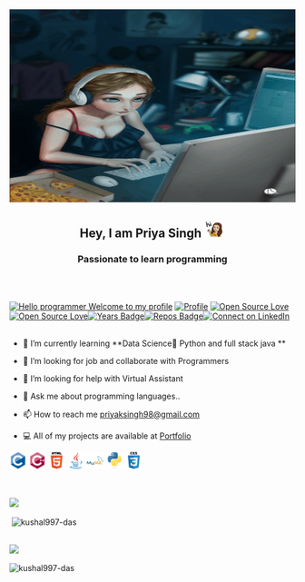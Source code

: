 <!--
**priya510/priya510** is a ✨ _special_ ✨ repository because its `README.md` (this file) appears on your GitHub profile.-->
<img align="center" alt="GIF"  width="900px" height='340px' src="https://github.com/Kushal997-das/priya510/blob/main/docs/welcome.gif" />

<h2 align="center"> Hey, I am Priya Singh <img src="https://github.com/Kushal997-das/priya510/blob/main/docs/hi.gif" width="37px" height='33px'></h1>
<h3 align="center">Passionate to learn programming </h3> <br><br>

[![Hello programmer Welcome to my profile](https://img.shields.io/badge/Hello,Programmer!-Welcome<3-brightgreen.svg?style=flat&logo=github)](https://github.com/priya510) [![Profile](https://Visitor-badge.glitch.me/badge?page_id=priya510.profileviews-badge)](https://github.com/priya510) [![Open Source Love](https://img.shields.io/github/followers/priya510?style=social)](https://github.com/priya510?tab=followers)[![Open Source Love](https://badges.frapsoft.com/os/v2/open-source.svg?v=103)](https://github.com/priya510)[![Years Badge](https://badges.pufler.dev/years/priya510)](https://badges.pufler.dev/years/priya510)[![Repos Badge](https://badges.pufler.dev/repos/priya510)](https://badges.pufler.dev/repos/priya510)[![Connect on LinkedIn](https://img.shields.io/badge/--linkedin?label=LinkedIn&logo=LinkedIn&style=social)](https://www.linkedin.com/in/priya-singh-55b702184/)
<br><br>


- 🌱 I’m currently learning **Data Science🤩 Python and full stack java **

- 👯 I’m looking for job and collaborate with Programmers

- 🤝 I’m looking for help with Virtual Assistant

- 💬 Ask me about programming languages..

- 📫 How to reach me priyaksingh98@gmail.com

- 💻 All of my projects are available at [Portfolio](https://github.com/priya510/)

<p align="left"><img src="https://github.com/Kushal997-das/Kushal997-das/blob/master/Profile%20generator/c-original.svg" alt="c" width="30" height="30"/> <img src="https://github.com/Kushal997-das/Kushal997-das/blob/master/Profile%20generator/cplusplus-original.svg" alt="cplusplus" width="30" height="30"/> <img src="https://github.com/Kushal997-das/Kushal997-das/blob/master/Profile%20generator/html5-original-wordmark.svg" alt="html5" width="30" height="30"/> <img src="https://github.com/Kushal997-das/Kushal997-das/blob/master/Profile%20generator/java-original.svg" alt="java" width="30" height="30"/>
<img src="https://github.com/Kushal997-das/Kushal997-das/blob/master/Profile%20generator/mysql-original-wordmark.svg" alt="mysql" width="30" height="30"/> <img src="https://github.com/Kushal997-das/Kushal997-das/blob/master/Profile%20generator/python-original.svg" alt="python" width="30" height="30"/>  
<img src="https://github.com/Kushal997-das/Kushal997-das/blob/master/Profile%20generator/css3-original-wordmark.svg" alt="css3" width="30" height="30"/>
 </p> <!-- https://github.com/Kushal997-das/ (follow me) -->
<br>

<br>
<img height="27" src="https://img.shields.io/badge/GitHub - Stats-orange.svg?&style=for-the-badge&logo=KushalDas&logoColor=blue" /><p>&nbsp;<img align="center" src="https://github-readme-stats.vercel.app/api?username=priya510&show_icons=true&theme=tokyonight" alt="kushal997-das" /></p>
<br><img height="27" src="https://img.shields.io/badge/Most used - languages-pink.svg?&style=for-the-badge&logo=KushalDas&logoColor=blue" />
<p><img align="left" src="https://github-readme-stats.vercel.app/api/top-langs/?username=priya510&layout=compact&hide=html&theme=highcontrast" alt="kushal997-das" /></p>

<br>
<br>
